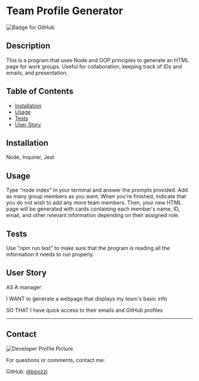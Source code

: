 # Team Profile Generator
  ![Badge for GitHub](https://img.shields.io/github/languages/top/brenhamp/team-profile-generator?style=flat&logo=appveyor) 


  ## Description

  This is a program that uses Node and OOP principles to generate an HTML page for work groups. Useful for collaboration, keeping track of IDs and emails, and presentation.
  ## Table of Contents
  * [Installation](#installation)
  * [Usage](#usage)
  * [Tests](#tests)
  * [User Story](#user-story)
  
  ## Installation
  
  Node, Inquirer, Jest 
  
  ## Usage
  
  Type "node index" in your terminal and answer the prompts provided. Add as many group members as you want. When you're finished, indicate that you do not wish to add any more team members. Then, your new HTML page will be generated with cards containing each member's name, ID, email, and other relevant information depending on their assigned role.
  
  ## Tests
  
  Use "npm run test" to make sure that the program is reading all the information it needs to run properly.
  
  ## User Story
  
  AS A manager

  I WANT to generate a webpage that displays my team's basic info
  
  SO THAT I have quick access to their emails and GitHub profiles
  
  ---
  
  ## Contact
  
  ![Developer Profile Picture](https://avatars.githubusercontent.com/u/57388365?v=4) 
  
  For questions or comments, contact me:
 
  GitHub: [@bpozzi](https://api.github.com/users/bpozzi)
  